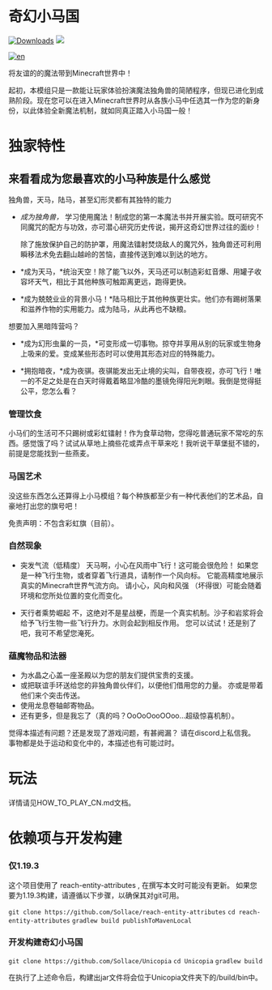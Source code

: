 # 奇幻小马国

[![Downloads](https://img.shields.io/github/downloads/Sollace/Unicopia/total.svg?color=yellowgreen)](https://github.com/Sollace/Unicopia/releases/latest)
![](https://img.shields.io/badge/api-fabric-orange.svg)

[![en](https://img.shields.io/badge/lang-en-012169.svg)](README.md)

将友谊的的魔法带到Minecraft世界中！

起初，本模组只是一款能让玩家体验扮演魔法独角兽的简陋程序，但现已进化到成熟阶段。现在您可以在进入Minecraft世界时从各族小马中任选其一作为您的新身份，以此体验全新魔法机制，就如同真正踏入小马国一般！

# 独家特性

## 来看看成为您最喜欢的小马种族是什么感觉

独角兽，天马，陆马，甚至幻形灵都有其独特的能力
 
 - *成为独角兽，* 学习使用魔法！制成您的第一本魔法书并开展实验。既可研究不同魔咒的配方与功效，亦可潜心研究历史传说，揭开这奇幻世界过往的面纱！

    除了施放保护自己的防护罩，用魔法镭射焚烧敌人的魔咒外，独角兽还可利用瞬移法术免去翻山越岭的苦恼，直接传送到难以到达的地方。
 
 - *成为天马，*统治天空！除了能飞以外，天马还可以制造彩虹音爆、用罐子收容坏天气，相比于其他种族可触距离更远，跑得更快。
 
 - *成为兢兢业业的背景小马！*陆马相比于其他种族更壮实。他们亦有踢树落果和滋养作物的实用能力。成为陆马，从此再也不缺粮。

 想要加入黑暗阵营吗？

 - *成为幻形虫巢的一员，*可变形成一切事物。掠夺并享用从别的玩家或生物身上吸来的爱。变成某些形态时可以使用其形态对应的特殊能力。
  
 - *拥抱暗夜，*成为夜骐。夜骐能发出无止境的尖叫，自带夜视，亦可飞行！唯一的不足之处是在白天时得戴着略显冷酷的墨镜免得阳光刺眼。我倒是觉得挺公平，您怎么看？
  
### 管理饮食

  小马们的生活可不只踢树或彩虹镭射！作为食草动物，您得吃普通玩家不常吃的东西。感觉饿了吗？试试从草地上摘些花或弄点干草来吃！我听说干草堡挺不错的，前提是您能找到一些燕麦。

### 马国艺术
  
  没这些东西怎么还算得上小马模组？每个种族都至少有一种代表他们的艺术品，自豪地打出您的旗号吧！
  
  免责声明：不包含彩虹旗（目前）。

### 自然现象

  - 突发气流（低精度）
    天马啊，小心在风雨中飞行！这可能会很危险！
    如果您是一种飞行生物，或者穿着飞行道具，请制作一个风向标。
    它能高精度地展示真实的Minecraft世界气流方向。
    请小心，风向和风强 （坏得很）可能会随着环境和您所处位置的变化而变化。

  - 天行者乘势崛起
    不，这绝对不是星战梗，而是一个真实机制。沙子和岩浆将会给予飞行生物一些飞行升力。水则会起到相反作用。
    您可以试试！还是别了吧，我可不希望您淹死。

### 蕴魔物品和法器
  
  - 为水晶之心盖一座圣殿以为您的朋友们提供宝贵的支援。
  - 或把联谊手环送给您的非独角兽伙伴们，以便他们借用您的力量。
     亦或是带着他们来个突击传送。
  - 使用龙息卷轴邮寄物品。
  - 还有更多，但是我忘了（真的吗？OoOoOooOOoo…超级惊喜机制）。

觉得本描述有问题？还是发现了游戏问题，有甚阙漏？
请在discord上私信我。
事物都是处于运动和变化中的，本描述也有可能过时。

# 玩法

详情请见HOW_TO_PLAY_CN.md文档。

# 依赖项与开发构建

### 仅1.19.3

这个项目使用了 reach-entity-attributes , 在撰写本文时可能没有更新。
如果您要为1.19.3构建，请遵循以下步骤，以确保其对git可用。

`git clone https://github.com/Sollace/reach-entity-attributes`
`cd reach-entity-attributes`
`gradlew build publishToMavenLocal`

### 开发构建奇幻小马国

`git clone https://github.com/Sollace/Unicopia`
`cd Unicopia` 
`gradlew build`

在执行了上述命令后，构建出jar文件将会位于Unicopia文件夹下的/build/bin中。

